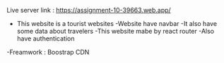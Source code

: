 Live server link : https://assignment-10-39663.web.app/
- This website is a tourist websites
-Website have navbar 
-It also have some data about travelers 
-This website mabe by react router
-Also have authentication

-Freamwork : Boostrap CDN